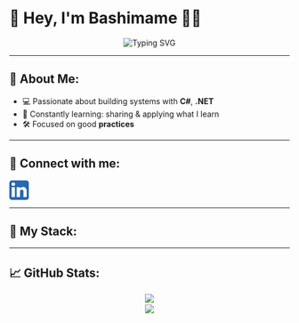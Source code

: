 # 👋 Hey, I'm **Bashimame** 👨‍💻

<div align="center">
  <img src="https://readme-typing-svg.herokuapp.com?font=Fira+Code&weight=500&pause=1000&color=61DAFB&center=true&vCenter=true&width=435&lines=Backend+Dev+%7C+Tech+Enthusiast" alt="Typing SVG" />
</div>

---

## 🚀 About Me:

- 💻 Passionate about building systems with **C#**, **.NET**
- 🧠 Constantly learning: sharing & applying what I learn
- 🛠️ Focused on good **practices**

---

## 🤝 Connect with me:

<a href="https://www.linkedin.com/in/bashimane-mamabolo/">
  <img align="left" src="https://raw.githubusercontent.com/Bashimane-Mamabolo/Bashimane-Mamabolo/main/linkedIn_Icon.png" alt="Bashimane Mamabolo | LinkedIn" width="35px"/>
</a>  

<br clear="left"/>

---

## 💼 My Stack:

[](https://img.shields.io/badge/.NET-512BD4?style=for-the-badge&logo=dotnet&logoColor=white)

---

## 📈 GitHub Stats:

<div align="center">
  <img src="https://github-readme-stats.vercel.app/api?username=Bashimane-Mamabolo&show_icons=true&theme=react&hide=contribs&count_private=true" />
  <br>
  <img src="https://github-readme-streak-stats.herokuapp.com/?user=Bashimane-Mamabolo&theme=react" />
</div>


